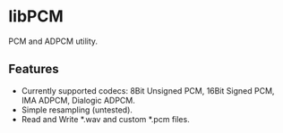 # libPCM
PCM and ADPCM utility.

## Features
* Currently supported codecs: 8Bit Unsigned PCM, 16Bit Signed PCM, IMA ADPCM, Dialogic ADPCM.
* Simple resampling (untested).
* Read and Write *.wav and custom *.pcm files.

